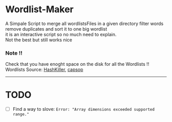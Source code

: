 # Wordlist-Maker
A Simpale Script to merge all wordlistsFiles in a given directory filter words remove duplicates and sort it to one big wordlist <br>
it is an interactive script so no much need to explain. <br>
Not the best but still works nice

### Note !!
Check that you have enoght space on the disk for all the Wordlists !!<br>
Wordlists Source: [HashKiller](https://hashkiller.io/leaks), [capsop](https://wordlists.capsop.com/)

---
# TODO
- [ ] Find a way to slove: `Error: "Array dimensions exceeded supported range."`

